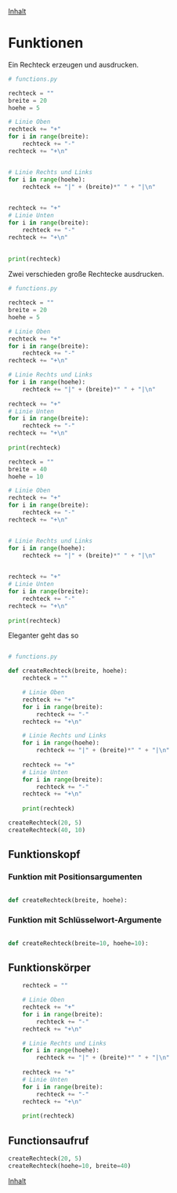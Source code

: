 [Inhalt](../agenda.md)

# Funktionen

Ein Rechteck erzeugen und ausdrucken.

```python
# functions.py

rechteck = ""
breite = 20
hoehe = 5

# Linie Oben
rechteck += "+"
for i in range(breite):
    rechteck += "-"
rechteck += "+\n"


# Linie Rechts und Links 
for i in range(hoehe):
    rechteck += "|" + (breite)*" " + "|\n"
    

rechteck += "+"
# Linie Unten
for i in range(breite):
    rechteck += "-"
rechteck += "+\n"
    
    
print(rechteck)
```

Zwei verschieden große Rechtecke ausdrucken.

```python
# functions.py

rechteck = ""
breite = 20
hoehe = 5

# Linie Oben
rechteck += "+"
for i in range(breite):
    rechteck += "-"
rechteck += "+\n"

# Linie Rechts und Links 
for i in range(hoehe):
    rechteck += "|" + (breite)*" " + "|\n"
    
rechteck += "+"
# Linie Unten
for i in range(breite):
    rechteck += "-"
rechteck += "+\n"
        
print(rechteck)

rechteck = ""
breite = 40
hoehe = 10

# Linie Oben
rechteck += "+"
for i in range(breite):
    rechteck += "-"
rechteck += "+\n"


# Linie Rechts und Links 
for i in range(hoehe):
    rechteck += "|" + (breite)*" " + "|\n"
    

rechteck += "+"
# Linie Unten
for i in range(breite):
    rechteck += "-"
rechteck += "+\n"
    
print(rechteck)

```

Eleganter geht das so

```python

# functions.py

def createRechteck(breite, hoehe):
    rechteck = ""

    # Linie Oben
    rechteck += "+"
    for i in range(breite):
        rechteck += "-"
    rechteck += "+\n"

    # Linie Rechts und Links 
    for i in range(hoehe):
        rechteck += "|" + (breite)*" " + "|\n"
        
    rechteck += "+"
    # Linie Unten
    for i in range(breite):
        rechteck += "-"
    rechteck += "+\n"
            
    print(rechteck)

createRechteck(20, 5)
createRechteck(40, 10)
```

## Funktionskopf

### Funktion mit Positionsargumenten

```python

def createRechteck(breite, hoehe):

```

### Funktion mit Schlüsselwort-Argumente

```python

def createRechteck(breite=10, hoehe=10):

```

## Funktionskörper

```python
    rechteck = ""

    # Linie Oben
    rechteck += "+"
    for i in range(breite):
        rechteck += "-"
    rechteck += "+\n"

    # Linie Rechts und Links 
    for i in range(hoehe):
        rechteck += "|" + (breite)*" " + "|\n"
        
    rechteck += "+"
    # Linie Unten
    for i in range(breite):
        rechteck += "-"
    rechteck += "+\n"
            
    print(rechteck)
```

## Functionsaufruf

```python
createRechteck(20, 5)
createRechteck(hoehe=10, breite=40)

```

[Inhalt](../agenda.md)

